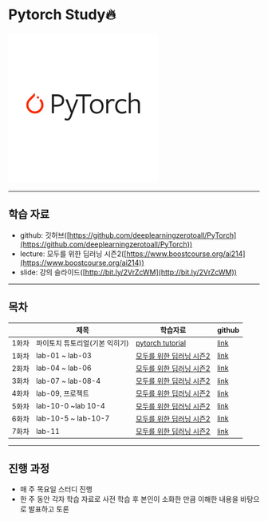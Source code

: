 # Pytorch Study🔥

<img src="images/pytorch%20image.png" width="300" height="300">

---
## 학습 자료
- github: 깃허브([https://github.com/deeplearningzerotoall/PyTorch](https://github.com/deeplearningzerotoall/PyTorch))
- lecture: 모두를 위한 딥러닝 시즌2([https://www.boostcourse.org/ai214](https://www.boostcourse.org/ai214))
- slide: 강의 슬라이드([http://bit.ly/2VrZcWM](http://bit.ly/2VrZcWM))

---
## 목차
||제목|학습자료|github|
|---|---|---|---|
|1화차|파이토치 튜토리얼(기본 익히기)|[pytorch tutorial](https://tutorials.pytorch.kr/)|[link](https://github.com/Rogan-J/Pytorch/tree/main/prac/1st)
|1화차|lab-01 ~ lab-03|[모두를 위한 딥러닝 시즌2](https://www.boostcourse.org/ai214)|[link](https://github.com/Rogan-J/Pytorch/tree/main/prac/1st)
|2화차|lab-04 ~ lab-06|[모두를 위한 딥러닝 시즌2](https://www.boostcourse.org/ai214)|[link]()
|3화차|lab-07 ~ lab-08-4|[모두를 위한 딥러닝 시즌2](https://www.boostcourse.org/ai214)|[link]()
|4화차|lab-09, 프로젝트|[모두를 위한 딥러닝 시즌2](https://www.boostcourse.org/ai214)|[link]()
|5화차|lab-10-0 ~lab 10-4|[모두를 위한 딥러닝 시즌2](https://www.boostcourse.org/ai214)|[link]()
|6화차|lab-10-5 ~ lab-10-7|[모두를 위한 딥러닝 시즌2](https://www.boostcourse.org/ai214)|[link]()
|7화차|lab-11|[모두를 위한 딥러닝 시즌2](https://www.boostcourse.org/ai214)|[link]()


---
## 진행 과정
- 매 주 목요일 스터디 진행
- 한 주 동안 각자 학습 자료로 사전 학습 후 본인이 소화한 만큼 이해한 내용을 바탕으로 발표하고 토론 
